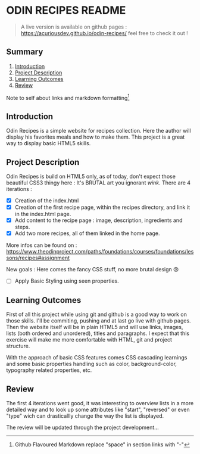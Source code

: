 # ODIN RECIPES README

> A live version is available on github pages : https://acuriousdev.github.io/odin-recipes/ feel free to check it out !

## Summary
1. [Introduction](#introduction)
2. [Project Description](#project-description)
3. [Learning Outcomes](#learning-outcomes)
4. [Review](#review)

Note to self about links and markdown formatting[^1]

## Introduction


Odin Recipes is a simple website for recipes collection. Here the author will display his favorites meals and how to make them. This project is a great way to display basic HTML5 skills.



## Project Description


Odin Recipes is build on HTML5 only, as of today, don't expect those beautiful CSS3 thingy here : It's BRUTAL art you ignorant *wink*.
There are 4 iterations :
- [x] Creation of the index.html
- [x] Creation of the first recipe page, within the recipes directory, and link it in the index.html page.
- [x] Add content to the recipe page : image, description, ingredients and steps.
- [x] Add two more recipes, all of them linked in the home page.

More infos can be found on : https://www.theodinproject.com/paths/foundations/courses/foundations/lessons/recipes#assignment

New goals : Here comes the fancy CSS stuff, no more brutal design 😢
- [ ] Apply Basic Styling using seen properties.

## Learning Outcomes


First of all this project while using git and github is a good way to work on those skills. I'll be commiting, pushing and at last go live with github pages.
Then the website itself will be in plain HTML5 and will use links, images, lists (both ordered and unordered), titles and paragraphs.
I expect that this exercise will make me more comfortable with HTML, git and project structure.

With the approach of basic CSS features comes CSS cascading learnings and some basic properties handling such as color, background-color, typography related properties, etc.

## Review

The first 4 iterations went good, it was interesting to overview lists in a more detailed way and to look up some attributes like "start", "reversed" or even "type" wich can drasticallly change the way the list is displayed.

The review will be updated through the project development...

[^1]: Github Flavoured Markdown replace "space" in section links with "-"